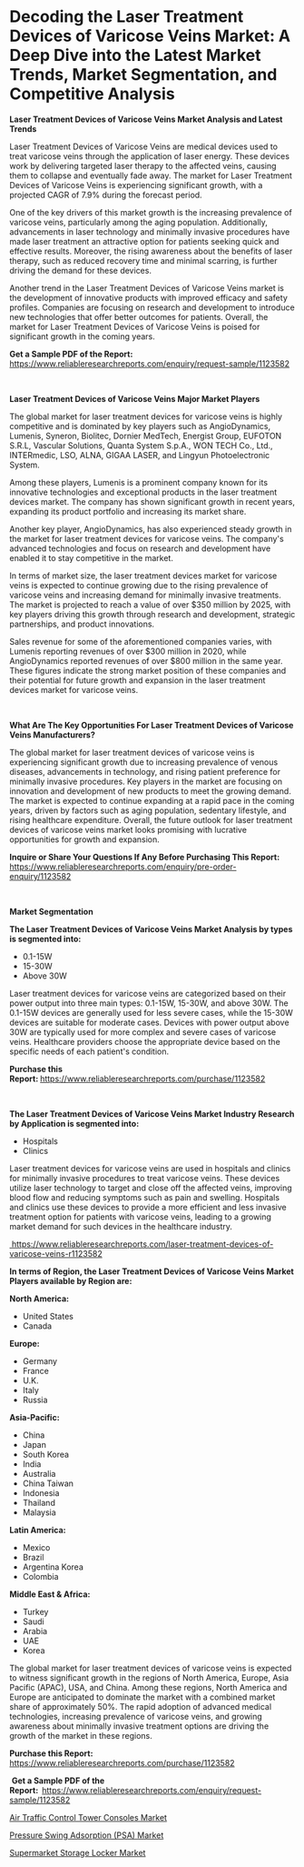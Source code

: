 <p><h1>Decoding the Laser Treatment Devices of Varicose Veins Market: A Deep Dive into the Latest Market Trends, Market Segmentation, and Competitive Analysis</h1></p><p><strong>Laser Treatment Devices of Varicose Veins Market Analysis and Latest Trends</strong></p>
<p><p>Laser Treatment Devices of Varicose Veins are medical devices used to treat varicose veins through the application of laser energy. These devices work by delivering targeted laser therapy to the affected veins, causing them to collapse and eventually fade away. The market for Laser Treatment Devices of Varicose Veins is experiencing significant growth, with a projected CAGR of 7.9% during the forecast period.</p><p>One of the key drivers of this market growth is the increasing prevalence of varicose veins, particularly among the aging population. Additionally, advancements in laser technology and minimally invasive procedures have made laser treatment an attractive option for patients seeking quick and effective results. Moreover, the rising awareness about the benefits of laser therapy, such as reduced recovery time and minimal scarring, is further driving the demand for these devices.</p><p>Another trend in the Laser Treatment Devices of Varicose Veins market is the development of innovative products with improved efficacy and safety profiles. Companies are focusing on research and development to introduce new technologies that offer better outcomes for patients. Overall, the market for Laser Treatment Devices of Varicose Veins is poised for significant growth in the coming years.</p></p>
<p><strong>Get a Sample PDF of the Report:&nbsp;</strong> <a href="https://www.reliableresearchreports.com/enquiry/request-sample/1123582">https://www.reliableresearchreports.com/enquiry/request-sample/1123582</a></p>
<p>&nbsp;</p>
<p><strong>Laser Treatment Devices of Varicose Veins Major Market Players</strong></p>
<p><p>The global market for laser treatment devices for varicose veins is highly competitive and is dominated by key players such as AngioDynamics, Lumenis, Syneron, Biolitec, Dornier MedTech, Energist Group, EUFOTON S.R.L, Vascular Solutions, Quanta System S.p.A., WON TECH Co., Ltd., INTERmedic, LSO, ALNA, GIGAA LASER, and Lingyun Photoelectronic System.</p><p>Among these players, Lumenis is a prominent company known for its innovative technologies and exceptional products in the laser treatment devices market. The company has shown significant growth in recent years, expanding its product portfolio and increasing its market share.</p><p>Another key player, AngioDynamics, has also experienced steady growth in the market for laser treatment devices for varicose veins. The company's advanced technologies and focus on research and development have enabled it to stay competitive in the market.</p><p>In terms of market size, the laser treatment devices market for varicose veins is expected to continue growing due to the rising prevalence of varicose veins and increasing demand for minimally invasive treatments. The market is projected to reach a value of over $350 million by 2025, with key players driving this growth through research and development, strategic partnerships, and product innovations.</p><p>Sales revenue for some of the aforementioned companies varies, with Lumenis reporting revenues of over $300 million in 2020, while AngioDynamics reported revenues of over $800 million in the same year. These figures indicate the strong market position of these companies and their potential for future growth and expansion in the laser treatment devices market for varicose veins.</p></p>
<p>&nbsp;</p>
<p><strong>What Are The Key Opportunities For Laser Treatment Devices of Varicose Veins Manufacturers?</strong></p>
<p><p>The global market for laser treatment devices of varicose veins is experiencing significant growth due to increasing prevalence of venous diseases, advancements in technology, and rising patient preference for minimally invasive procedures. Key players in the market are focusing on innovation and development of new products to meet the growing demand. The market is expected to continue expanding at a rapid pace in the coming years, driven by factors such as aging population, sedentary lifestyle, and rising healthcare expenditure. Overall, the future outlook for laser treatment devices of varicose veins market looks promising with lucrative opportunities for growth and expansion.</p></p>
<p><strong>Inquire or Share Your Questions If Any Before Purchasing This Report:</strong> <a href="https://www.reliableresearchreports.com/enquiry/pre-order-enquiry/1123582">https://www.reliableresearchreports.com/enquiry/pre-order-enquiry/1123582</a></p>
<p>&nbsp;</p>
<p><strong>Market Segmentation</strong></p>
<p><strong>The Laser Treatment Devices of Varicose Veins Market Analysis by types is segmented into:</strong></p>
<p><ul><li>0.1-15W</li><li>15-30W</li><li>Above 30W</li></ul></p>
<p><p>Laser treatment devices for varicose veins are categorized based on their power output into three main types: 0.1-15W, 15-30W, and above 30W. The 0.1-15W devices are generally used for less severe cases, while the 15-30W devices are suitable for moderate cases. Devices with power output above 30W are typically used for more complex and severe cases of varicose veins. Healthcare providers choose the appropriate device based on the specific needs of each patient's condition.</p></p>
<p><strong>Purchase this Report:&nbsp;</strong><a href="https://www.reliableresearchreports.com/purchase/1123582">https://www.reliableresearchreports.com/purchase/1123582</a></p>
<p>&nbsp;</p>
<p><strong>The Laser Treatment Devices of Varicose Veins Market Industry Research by Application is segmented into:</strong></p>
<p><ul><li>Hospitals</li><li>Clinics</li></ul></p>
<p><p>Laser treatment devices for varicose veins are used in hospitals and clinics for minimally invasive procedures to treat varicose veins. These devices utilize laser technology to target and close off the affected veins, improving blood flow and reducing symptoms such as pain and swelling. Hospitals and clinics use these devices to provide a more efficient and less invasive treatment option for patients with varicose veins, leading to a growing market demand for such devices in the healthcare industry.</p></p>
<p><a href="https://www.reliableresearchreports.com/laser-treatment-devices-of-varicose-veins-r1123582">&nbsp;https://www.reliableresearchreports.com/laser-treatment-devices-of-varicose-veins-r1123582</a></p>
<p><strong>In terms of Region, the Laser Treatment Devices of Varicose Veins Market Players available by Region are:</strong></p>
<p>
    <p> <strong> North America: </strong>
        <ul>
            <li>United States</li>
            <li>Canada</li>
        </ul>
        </p> 
    <p> <strong> Europe: </strong>
        <ul>
            <li>Germany</li>
            <li>France</li>
            <li>U.K.</li>
            <li>Italy</li>
            <li>Russia</li>
        </ul>
        </p> 
    <p> <strong> Asia-Pacific: </strong>
        <ul>
            <li>China</li>
            <li>Japan</li>
            <li>South Korea</li>
            <li>India</li>
            <li>Australia</li>
            <li>China Taiwan</li>
            <li>Indonesia</li>
            <li>Thailand</li>
            <li>Malaysia</li>
        </ul>
        </p> 
    <p> <strong> Latin America: </strong>
        <ul>
            <li>Mexico</li>
            <li>Brazil</li>
            <li>Argentina Korea</li>
            <li>Colombia</li>
        </ul>
        </p> 
    <p> <strong> Middle East & Africa: </strong>
        <ul>
            <li>Turkey</li>
            <li>Saudi</li>
            <li>Arabia</li>
            <li>UAE</li>
            <li>Korea</li>
        </ul>
    </p>
    </p>
<p><p>The global market for laser treatment devices of varicose veins is expected to witness significant growth in the regions of North America, Europe, Asia Pacific (APAC), USA, and China. Among these regions, North America and Europe are anticipated to dominate the market with a combined market share of approximately 50%. The rapid adoption of advanced medical technologies, increasing prevalence of varicose veins, and growing awareness about minimally invasive treatment options are driving the growth of the market in these regions.</p></p>
<p><strong>Purchase this Report: </strong><a href="https://www.reliableresearchreports.com/purchase/1123582">https://www.reliableresearchreports.com/purchase/1123582</a></p>
<p>&nbsp;<strong>Get a Sample PDF of the Report:&nbsp;&nbsp;</strong><a href="https://www.reliableresearchreports.com/enquiry/request-sample/1123582">https://www.reliableresearchreports.com/enquiry/request-sample/1123582</a></p>
<p><strong></strong></p>
<p><p><a href="https://github.com/RickHolmes3/Market-Research-Report-List-5/blob/main/air-traffic-control-tower-consoles-market.md">Air Traffic Control Tower Consoles Market</a></p><p><a href="https://github.com/bmorecock/Market-Research-Report-List-4/blob/main/pressure-swing-adsorption-psa-market.md">Pressure Swing Adsorption (PSA) Market</a></p><p><a href="https://github.com/Krish2023na/Market-Research-Report-List-5/blob/main/supermarket-storage-locker-market.md">Supermarket Storage Locker Market</a></p></p>